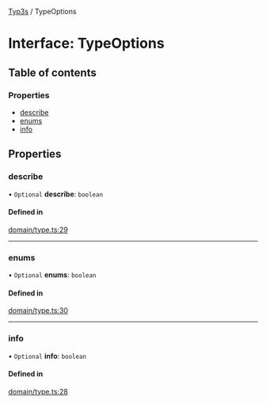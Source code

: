 [Typ3s](../README.md) / TypeOptions

# Interface: TypeOptions

## Table of contents

### Properties

- [describe](TypeOptions.md#describe)
- [enums](TypeOptions.md#enums)
- [info](TypeOptions.md#info)

## Properties

### describe

• `Optional` **describe**: `boolean`

#### Defined in

[domain/type.ts:29](https://github.com/data7expressions/typ3s/blob/29a63ec/src/lib/domain/type.ts#L29)

___

### enums

• `Optional` **enums**: `boolean`

#### Defined in

[domain/type.ts:30](https://github.com/data7expressions/typ3s/blob/29a63ec/src/lib/domain/type.ts#L30)

___

### info

• `Optional` **info**: `boolean`

#### Defined in

[domain/type.ts:28](https://github.com/data7expressions/typ3s/blob/29a63ec/src/lib/domain/type.ts#L28)
